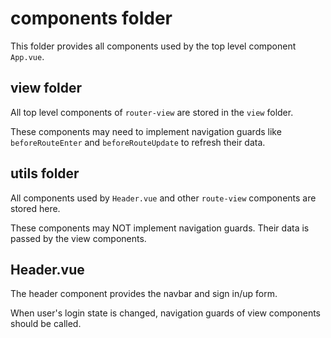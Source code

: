 # components folder

This folder provides all components used by the top level component `App.vue`.

## view folder

All top level components of `router-view` are stored in the `view` folder.

These components may need to implement navigation guards like `beforeRouteEnter` and `beforeRouteUpdate` to refresh their data.

## utils folder

All components used by `Header.vue` and other `route-view` components are stored here.

These components may NOT implement navigation guards. Their data is passed by the view components.

## Header.vue

The header component provides the navbar and sign in/up form.

When user's login state is changed, navigation guards of view components should be called.